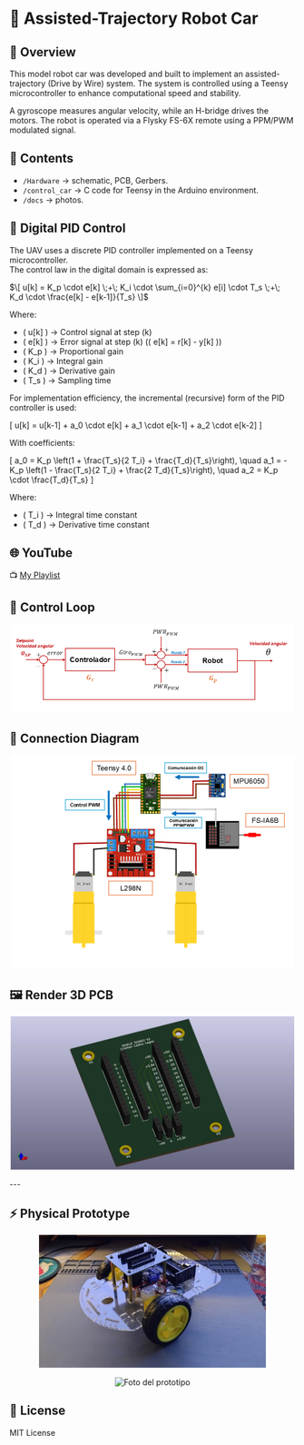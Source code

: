 # 🚀 Assisted-Trajectory Robot Car

## 📖 Overview
This model robot car was developed and built to implement an assisted-trajectory (Drive by Wire) system. The system is controlled using a Teensy microcontroller to enhance computational speed and stability.  

A gyroscope measures angular velocity, while an H-bridge drives the motors. The robot is operated via a Flysky FS-6X remote using a PPM/PWM modulated signal.

## 📂 Contents
- `/Hardware` → schematic, PCB, Gerbers.
- `/control_car` → C code for Teensy in the Arduino environment.
- `/docs` → photos.

## 📐 Digital PID Control

The UAV uses a discrete PID controller implemented on a Teensy microcontroller.  
The control law in the digital domain is expressed as:

$\[
u[k] = K_p \cdot e[k] \;+\; K_i \cdot \sum_{i=0}^{k} e[i] \cdot T_s \;+\; K_d \cdot \frac{e[k] - e[k-1]}{T_s}
\]$

Where:
- \( u[k] \) → Control signal at step \(k\)  
- \( e[k] \) → Error signal at step \(k\) (\( e[k] = r[k] - y[k] \))  
- \( K_p \) → Proportional gain  
- \( K_i \) → Integral gain  
- \( K_d \) → Derivative gain  
- \( T_s \) → Sampling time  

For implementation efficiency, the incremental (recursive) form of the PID controller is used:

\[
u[k] = u[k-1] + a_0 \cdot e[k] + a_1 \cdot e[k-1] + a_2 \cdot e[k-2]
\]

With coefficients:

\[
a_0 = K_p \left(1 + \frac{T_s}{2 T_i} + \frac{T_d}{T_s}\right), \quad
a_1 = -K_p \left(1 - \frac{T_s}{2 T_i} + \frac{2 T_d}{T_s}\right), \quad
a_2 = K_p \cdot \frac{T_d}{T_s}
\]

Where:
- \( T_i \) → Integral time constant  
- \( T_d \) → Derivative time constant  





## 🌐 YouTube
📺 [My Playlist](https://youtube.com/playlist?list=PLy6JmHc8bVqIY5rbHkpyFbhlm4xQOCF1T&si=1QBgLZTLAjbxRnrU)

## 🔄 Control Loop
<p align="center">
<img src="docs/diagrama auto.png" alt="Diagrama sistema" width="500">
</p>

## :triangular_ruler: Connection Diagram
<p align="center">
<img src="docs/conexiones.png" alt="Esquema de conexiones" width="500">
</p>

## 🖼️ Render 3D PCB
<p align="center">
<img src="docs/shield teensy_v2.jpg" alt="PCB Render" width="500">
</p>
---

## ⚡ Physical Prototype
<p align="center">
<img src="docs/auto4.jpg" alt="Foto del prototipo" width="400">
</p>
<p align="center">
<img src="docs/auto7.jpg" alt="Foto del prototipo" width="400">
</p>

## 📜 License
MIT License  
